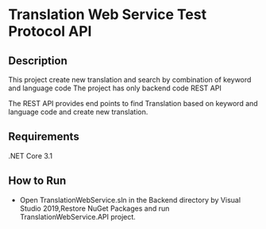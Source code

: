 # Translation Web Service Test Protocol API

## Description
This project create new translation and search by combination of keyword and language code
The project has only backend code REST API

The REST API provides end points to find Translation based on keyword and language code and create new translation.

## Requirements
.NET Core 3.1

## How to Run
- Open TranslationWebService.sln in the Backend directory by Visual Studio 2019,Restore NuGet Packages and run TranslationWebService.API project.
